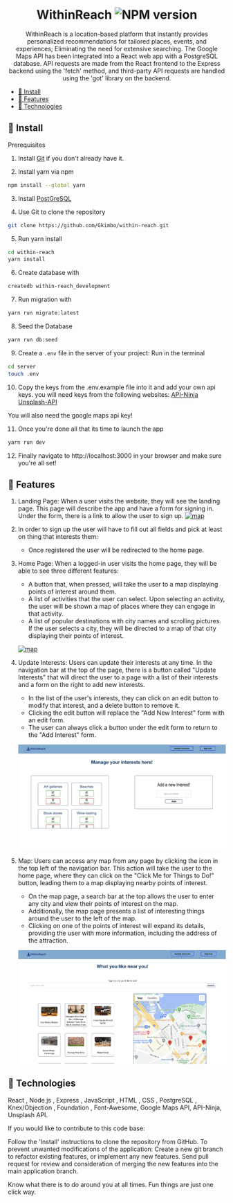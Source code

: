 <div align="center">

# WithinReach ![NPM version](https://img.shields.io/badge/npm-v8.19.2-blue)

WithinReach is a location-based platform that instantly provides personalized recommendations for tailored places, events, and experiences; Eliminating the need for extensive searching. The Google Maps API has been integrated into a React web app with a PostgreSQL database. API requests are made from the React frontend to the Express backend using the 'fetch' method, and third-party API requests are handled using the 'got' library on the backend.

</div>
<div align="left">

-   [🌱 Install](#-install)
-   [🚀 Features](#-features)
-   [🌴 Technologies](#-technologies)

## 🌱 Install

Prerequisites

1. Install <a href="https://git-scm.com/book/en/v2/Getting-Started-First-Time-Git-Setup">Git</a> if you don't already have it.

2. Install yarn via npm

```bash
npm install --global yarn
```

3. Install <a href="https://www.postgresql.org/download/" >PostGreSQL</a>

4. Use Git to clone the repository

```bash
git clone https://github.com/Gkimbo/within-reach.git
```

5. Run yarn install

```bash
cd within-reach
yarn install
```

6. Create database with

```bash
createdb within-reach_development
```

7. Run migration with

```bash
yarn run migrate:latest
```

8. Seed the Database

```bash
yarn run db:seed
```

9. Create a `.env` file in the server of your project:
   Run in the terminal

```bash
cd server
touch .env
```

10. Copy the keys from the .env.example file into it and add your own api keys.
    you will need keys from the following websites:
    <a href="https://api-ninjas.com/api/city">API-Ninja</a>
    <a href="https://unsplash.com/developers">Unsplash-API</a>

You will also need the google maps api key!

11. Once you're done all that its time to launch the app

```bash
yarn run dev
```

12. Finally navigate to http://localhost:3000 in your browser and make sure you're all set!

## 🚀 Features

1. Landing Page: When a user visits the website, they will see the landing page. This page will describe the app and have a form for signing in. Under the form, there is a link to allow the user to sign up.
   <a href="https://within-reach-10b07fcd97a3.herokuapp.com/landing"><img src="photos/Landing-page.png" alt="map"/></a>

2. In order to sign up the user will have to fill out all fields and pick at least on thing that interests them:

    - Once registered the user will be redirected to the home page.

3. Home Page: When a logged-in user visits the home page, they will be able to see three different features:

    - A button that, when pressed, will take the user to a map displaying points of interest around them.
    - A list of activities that the user can select. Upon selecting an activity, the user will be shown a map of places where they can engage in that activity.
    - A list of popular destinations with city names and scrolling pictures. If the user selects a city, they will be directed to a map of that city displaying their points of interest.

    <a href="https://within-reach-10b07fcd97a3.herokuapp.com"><img src="photos/Home-page.png" alt="map"/></a>

4. Update Interests: Users can update their interests at any time. In the navigation bar at the top of the page, there is a button called "Update Interests" that will direct the user to a page with a list of their interests and a form on the right to add new interests.

    - In the list of the user's interests, they can click on an edit button to modify that interest, and a delete button to remove it.
    - Clicking the edit button will replace the "Add New Interest" form with an edit form.
    - The user can always click a button under the edit form to return to the "Add Interest" form.

    <a href="https://within-reach-10b07fcd97a3.herokuapp.com/manage-preferences"><img src="photos/Manage-Page.png" alt="map"/></a>

5. Map: Users can access any map from any page by clicking the icon in the top left of the navigation bar. This action will take the user to the home page, where they can click on the "Click Me for Things to Do!" button, leading them to a map displaying nearby points of interest.

    - On the map page, a search bar at the top allows the user to enter any city and view their points of interest on the map.
    - Additionally, the map page presents a list of interesting things around the user to the left of the map.
    - Clicking on one of the points of interest will expand its details, providing the user with more information, including the address of the attraction.

    <a href="https://within-reach-10b07fcd97a3.herokuapp.com/my-activities"><img src="photos/Map.png" alt="map"/></a>

## 🌴 Technologies

React , Node.js , Express , JavaScript , HTML , CSS , PostgreSQL , Knex/Objection , Foundation , Font-Awesome, Google Maps API, API-Ninja, Unsplash API.

If you would like to contribute to this code base:

Follow the 'Install' instructions to clone the repository from GitHub.
To prevent unwanted modifications of the application:
Create a new git branch to refactor existing features, or implement any new features.
Send pull request for review and consideration of merging the new features into the main application branch.

Know what there is to do around you at all times. Fun things are just one click way.

</div>
